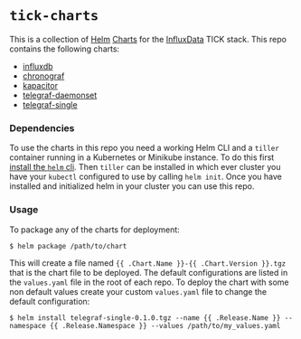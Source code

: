 # `tick-charts`

This is a collection of [Helm](https://github.com/kubernetes/helm) [Charts](https://github.com/kubernetes/charts) for the [InfluxData](https://influxdata.com/time-series-platform) TICK stack. This repo contains the following charts:

- [influxdb](/influxdb/README.md)
- [chronograf](/chronograf/README.md)
- [kapacitor](/kapacitor/README.md)
- [telegraf-daemonset](/telegraf-daemonset/README.md)
- [telegraf-single](/telegraf-single/README.md)

### Dependencies

To use the charts in this repo you need a working Helm CLI and a `tiller` container running in a Kubernetes or Minikube instance. To do this first [install the `helm` cli](https://github.com/kubernetes/helm/blob/master/docs/install.md). Then `tiller` can be installed in which ever cluster you have your `kubectl` configured to use by calling `helm init`. Once you have installed and initialized helm in your cluster you can use this repo.

### Usage

To package any of the charts for deployment:

```
$ helm package /path/to/chart
```

This will create a file named `{{ .Chart.Name }}-{{ .Chart.Version }}.tgz` that is the chart file to be deployed. The default configurations are listed in the `values.yaml` file in the root of each repo. To deploy the chart with some non default values create your custom `values.yaml` file to change the default configuration:

```
$ helm install telegraf-single-0.1.0.tgz --name {{ .Release.Name }} --namespace {{ .Release.Namespace }} --values /path/to/my_values.yaml
```